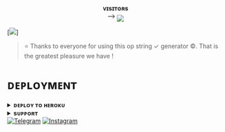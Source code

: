 
<p align="center">
    <b>ᴠɪsɪᴛᴏʀs</b><br>
 -->    <img align="middle" src="https://profile-counter.glitch.me/CHALCOGEN645/count.svg" />
</p>
[<img src="https://telegra.ph/file/36a05fcbed47326719f5c.jpg"/>]

> ⭐️ Thanks to everyone for using this op string ✓ generator ©️. That is the greatest pleasure we have !


# ᴅᴇᴘʟᴏʏᴍᴇɴᴛ


<details>
<summary><b>ᴅᴇᴘʟᴏʏ ᴛᴏ ʜᴇʀᴏᴋᴜ</b></summary>
<br>

[![Deploy](https://www.herokucdn.com/deploy/button.svg)](https://dashboard.heroku.com/new?template=https://github.com/CHALCOGEN645/penguinstringgen)

</details>


<details>
<summary><b>sᴜᴘᴘᴏʀᴛ</b></summary>
<br>

<a href="https://t.me/penguin_x_store"><img src="https://img.shields.io/badge/Join-Telegram%20Channel-red.svg?logo=Telegram"></a>

<a href="https://t.me/penguin_x_store"><img src="https://img.shields.io/badge/Join-Telegram%20Channel-red.svg?logo=Telegram"></a>

</details>
<a href="https://t.me/clxgn"><img title="Telegram" src="https://img.shields.io/badge/CHALCOGEN-%23000000.svg?&style=for-the-badge&logo=telegram&logoColor=61DAFB"></a>
<a href="https://instagram.com/chalocgen645"><img title="Instagram" src="https://img.shields.io/badge/instagram-%23E4405F.svg?&style=for-the-badge&logo=instagram&logoColor=white"></a>
